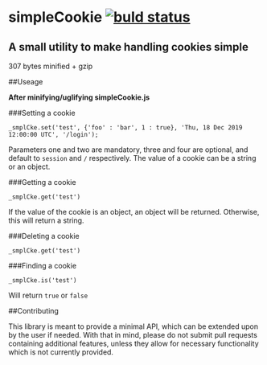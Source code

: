 # simpleCookie [![buld status](https://travis-ci.org/tevko/simpleCookie.svg)](https://travis-ci.org/tevko/simpleCookie)
A small utility to make handling cookies simple
-----------------------------------------------

307 bytes minified + gzip

##Useage

**After minifying/uglifying simpleCookie.js**

###Setting a cookie

`_smplCke.set('test', {'foo' : 'bar', 1 : true}, 'Thu, 18 Dec 2019 12:00:00 UTC', '/login');`

Parameters one and two are mandatory, three and four are optional, and default to `session` and `/` respectively. The value of a cookie can be a string or an object.

###Getting a cookie

`_smplCke.get('test')`

If the value of the cookie is an object, an object will be returned. Otherwise, this will return a string.

###Deleting a cookie

`_smplCke.get('test')`

###Finding a cookie

`_smplCke.is('test')`

Will return `true` or `false`

##Contributing

This library is meant to provide a minimal API, which can be extended upon by the user if needed. With that in mind, please do not submit pull requests containing additional features, unless they allow for necessary functionality which is not currently provided.
